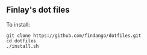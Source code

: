 ## Finlay's dot files

To install:

    git clone https://github.com/findango/dotfiles.git
    cd dotfiles
    ./install.sh


